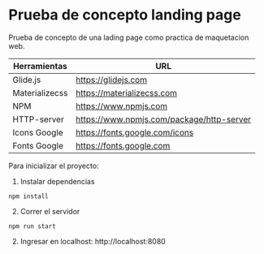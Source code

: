# Prueba de concepto landing page

Prueba de concepto de una lading page como practica de maquetacion web.

| Herramientas   | URL                                       |
| -------------- | ----------------------------------------- |
| Glide.js       | https://glidejs.com                       |
| Materializecss | https://materializecss.com                |
| NPM            | https://www.npmjs.com                     |
| HTTP-server    | https://www.npmjs.com/package/http-server |
| Icons Google   | https://fonts.google.com/icons            |
| Fonts Google   | https://fonts.google.com                  |

Para inicializar el proyecto:

1. Instalar dependencias

```
npm install
```

2. Correr el servidor

```
npm run start
```

2. Ingresar en localhost: http://localhost:8080
